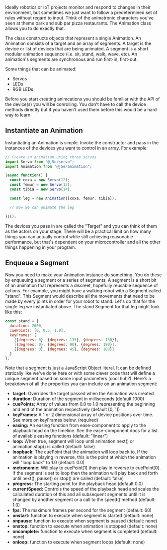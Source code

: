 Ideally robotics or IoT projects monitor and respond to changes in their environment, but sometimes we just want to follow a predetermined set of rules without regard to input. Think of the animatronic characters you've seen at theme park and sub par pizza restaurants. The Animation class allows you to do exactly that.

The class constructs objects that represent a single Animation. An Animation consists of a target and an array of segments. A target is the device or list of devices that are being animated. A segment is a short modular animation sequence (i.e. sit, stand, walk, wave, etc). An animation's segments are synchronous and run first-in, first-out.

Some things that can be animated:

* Servos
* LEDs
* RGB LEDs

Before you start creating animcations you should be familiar with the API of the device(s) you will be conrolling. You don't have to call the device methods directly but if you haven't used them before this would be a hard way to learn.

## Instantiate an Animation
Instantiating an Animation is simple. Invoke the constructor and pass in the instances of the devices you want to control in an array. For example:

````js
// Create an animation using three servos
import Servo from "@j5e/servo";
import Animation from "@j5e/animation";

(async function() {
  const coxa = new Servo(12);
  const femur = new Servo(13);
  const tibia = new Servo(14);

  const leg = new Animation([coxa, femur, tibia]);

  // Now we can animate the leg

})();
````

The devices you pass in are called the "Target" and you can think of them as the actors on your stage. There will be a practical limit on how many things you can actually control while still achieving reasonable performance, but that's dependent on your microcontroller and all the other things happening in your program.

## Enqueue a Segment
Now you need to make your Animation instance do something. You do these by enqueuing a segment or a series of segments. A segment is a short bit of an animation that represents a discreet, hopefully reusable sequence of actions. For example, you might have a walking robot with a Segment called "stand". This Segment would describe all the movements that need to be made by every joints in order for your robot to stand. Let's do that for the single leg we instantiated above. The stand Segment for that leg might look like this:

````js
const stand = {
  duration: 2000,
  cuePoints: [0, 0.5, 1.0],
  keyFrames: [ 
    [{degrees: 0}, {degrees: 135}, {degrees: 180}],
    [{degrees: 0}, {degrees: 90}, {degrees: 180}],
    [{degrees: 0}, {degrees: 45}, {degrees: 180}]
  ]
};
````
Note that a segment is just a JavaScript Object literal. It can be defined statically like we've done here or with some clever code that will define a unique segment based on some input parameters (cool huh?). Here's a breakdown of all the properties you can include on an animation segment:

* **target:** Overrides the target passed when the Animation was created
* **duration:** Duration of the segment in milliseconds (default 1000)
* **cuePoints:** Array of values from 0.0 to 1.0 representing the beginning and end of the animation respectively (default [0, 1])
* **keyFrames:** A 1 or 2 dimensional array of device positions over time. See more on keyFrames below. (required)
* **easing:** An easing function from ease-component to apply to the playback head on the timeline. See the ease-component docs for a list of available easing functions (default: "linear")
* **loop:** When true, segment will loop until animation.next() or animation.stop() is called (default: false)
* **loopback:** The cuePoint that the animation will loop back to. If the animation is playing in reverse, this is the point at which the animation will "loop back" to 1.0 (default: 0.0)
* **metronomic:** Will play to cuePoint[1] then play in reverse to cuePoint[0]. If the segment is set to loop then the animation will play back and forth until next(), pause() or stop() are called (default: false)
* **progress:** The starting point for the playback head (default 0.0)
* **currentSpeed:** Controls the speed of the playback head and scales the calculated duration of this and all subsequent segments until it is changed by another segment or a call to the speed() method (default: 1.0)
* **fps:** The maximum frames per second for the segment (default: 60)
* **onstart:** function to execute when segment is started (default: none)
* **onpause:** function to execute when segment is paused (default: none)
* **onstop:** function to execute when animation is stopped (default: none)
* **oncomplete:** function to execute when segment is completed (default: none)
* **onloop:** function to execute when segment loops (default: none)
